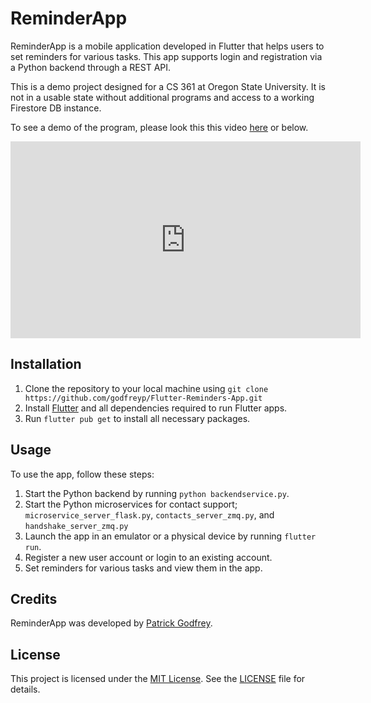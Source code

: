 # ReminderApp

ReminderApp is a mobile application developed in Flutter that helps users to set reminders for various tasks. This app supports login and registration via a Python backend through a REST API.

This is a demo project designed for a CS 361 at Oregon State University. It is not in a usable state without additional programs and access to a working Firestore DB instance.

To see a demo of the program, please look this this video [here](https://youtu.be/elT2HcW3eBg) or below.

<iframe width="560" height="315" src="https://www.youtube.com/embed/elT2HcW3eBg" title="YouTube video player" frameborder="0" allow="accelerometer; autoplay; clipboard-write; encrypted-media; gyroscope; picture-in-picture; web-share" allowfullscreen></iframe>

## Installation

1. Clone the repository to your local machine using `git clone https://github.com/godfreyp/Flutter-Reminders-App.git`
2. Install [Flutter](https://flutter.dev/docs/get-started/install) and all dependencies required to run Flutter apps.
3. Run `flutter pub get` to install all necessary packages.

## Usage

To use the app, follow these steps:

1. Start the Python backend by running `python backendservice.py`.
2. Start the Python microservices for contact support; `microservice_server_flask.py`, `contacts_server_zmq.py`, and `handshake_server_zmq.py`
2. Launch the app in an emulator or a physical device by running `flutter run`.
3. Register a new user account or login to an existing account.
4. Set reminders for various tasks and view them in the app.

## Credits

ReminderApp was developed by [Patrick Godfrey](https://github.com/godfreyp).

## License

This project is licensed under the [MIT License](https://opensource.org/licenses/MIT). See the [LICENSE](MIT-LICENSE) file for details.
